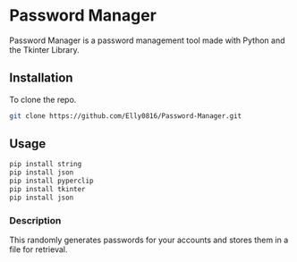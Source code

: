 # Password Manager

Password Manager is a password management tool made with Python and the Tkinter Library.

## Installation

To clone the repo.

```bash
git clone https://github.com/Elly0816/Password-Manager.git
```

## Usage

```python
pip install string
pip install json
pip install pyperclip
pip install tkinter
pip install json
```

### Description
This randomly generates passwords for your accounts and stores them in a file for retrieval. 


